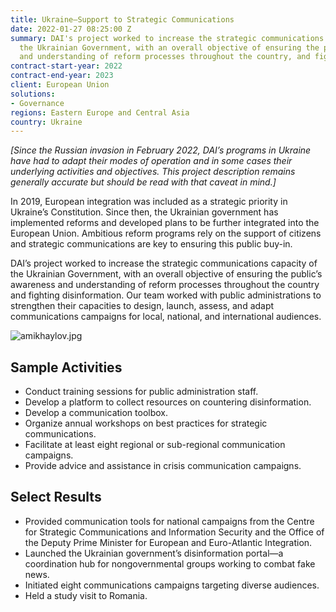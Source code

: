 ```yaml
---
title: Ukraine—Support to Strategic Communications
date: 2022-01-27 08:25:00 Z
summary: DAI's project worked to increase the strategic communications capacity of
  the Ukrainian Government, with an overall objective of ensuring the public's awareness
  and understanding of reform processes throughout the country, and fighting disinformation.
contract-start-year: 2022
contract-end-year: 2023
client: European Union
solutions:
- Governance
regions: Eastern Europe and Central Asia
country: Ukraine
---
```


*[Since the Russian invasion in February 2022, DAI’s programs in Ukraine have had to adapt their modes of operation and in some cases their underlying activities and objectives. This project description remains generally accurate but should be read with that caveat in mind.]*

In 2019, European integration was included as a strategic priority in Ukraine’s Constitution. Since then, the Ukrainian government has implemented reforms and developed plans to be further integrated into the European Union. Ambitious reform programs rely on the support of citizens and strategic communications are key to ensuring this public buy-in.

DAI’s project worked to increase the strategic communications capacity of the Ukrainian Government, with an overall objective of ensuring the public’s awareness and understanding of reform processes throughout the country and fighting disinformation. Our team worked with public administrations to strengthen their capacities to design, launch, assess, and adapt communications campaigns for local, national, and international audiences.

![amikhaylov.jpg](/uploads/amikhaylov.jpg)

## Sample Activities

* Conduct training sessions for public administration staff.
* Develop a platform to collect resources on countering disinformation.
* Develop a communication toolbox.
* Organize annual workshops on best practices for strategic communications.
* Facilitate at least eight regional or sub-regional communication campaigns.
* Provide advice and assistance in crisis communication campaigns.

## Select Results

* Provided communication tools for national campaigns from the Centre for Strategic Communications and Information Security and the Office of the Deputy Prime Minister for European and Euro-Atlantic Integration.
* Launched the Ukrainian government’s disinformation portal—a coordination hub for nongovernmental groups working to combat fake news.
* Initiated eight communications campaigns targeting diverse audiences.
* Held a study visit to Romania.
